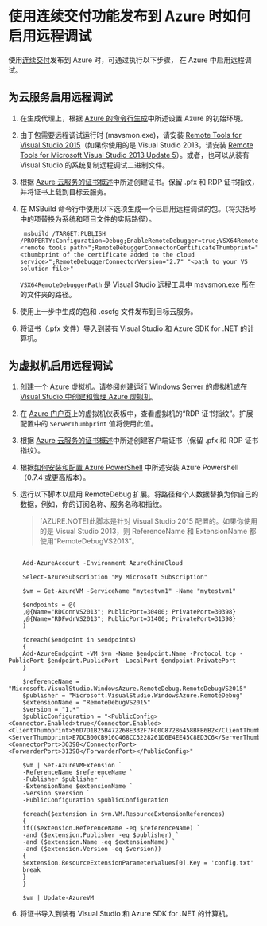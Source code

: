 <properties
	pageTitle="使用连续交付启用远程调试 | Azure"
	description="了解在使用连续交付部署到 Azure 时如何启用远程调试"
	services="cloud-services"
	documentationCenter=".net"
	authors="kempb"
	manager="douge"
	editor="tglee"/>

<tags
	ms.service="cloud-services"
	ms.date="10/19/2015"
	wacn.date="12/16/2015"/>
# 使用连续交付功能发布到 Azure 时如何启用远程调试

使用[连续交付](/zh-cn/documentation/articles/cloud-services-dotnet-continuous-delivery)发布到 Azure 时，可通过执行以下步骤， 在 Azure 中启用远程调试。

## 为云服务启用远程调试

1. 在生成代理上，根据 [Azure 的命令行生成](http://msdn.microsoft.com/zh-cn/library/hh535755.aspx)中所述设置 Azure 的初始环境。
2. 由于包需要远程调试运行时 (msvsmon.exe)，请安装 [Remote Tools for Visual Studio 2015](http://www.microsoft.com/zh-CN/download/details.aspx?id=48155)（如果你使用的是 Visual Studio 2013，请安装 [Remote Tools for Microsoft Visual Studio 2013 Update 5](https://www.microsoft.com/zh-CN/download/details.aspx?id=48156)）。或者，也可以从装有 Visual Studio 的系统复制远程调试二进制文件。
3. 根据 [Azure 云服务的证书概述](/documentation/articles/cloud-services-certs-create)中所述创建证书。保留 .pfx 和 RDP 证书指纹，并将证书上载到目标云服务。
4. 在 MSBuild 命令行中使用以下选项生成一个已启用远程调试的包。（将尖括号中的项替换为系统和项目文件的实际路径）。

		msbuild /TARGET:PUBLISH /PROPERTY:Configuration=Debug;EnableRemoteDebugger=true;VSX64RemoteDebuggerPath="<remote tools path>";RemoteDebuggerConnectorCertificateThumbprint="<thumbprint of the certificate added to the cloud service>";RemoteDebuggerConnectorVersion="2.7" "<path to your VS solution file>"

	`VSX64RemoteDebuggerPath` 是 Visual Studio 远程工具中 msvsmon.exe 所在的文件夹的路径。

5. 使用上一步中生成的包和 .cscfg 文件发布到目标云服务。
6. 将证书（.pfx 文件）导入到装有 Visual Studio 和 Azure SDK for .NET 的计算机。

## 为虚拟机启用远程调试

1. 创建一个 Azure 虚拟机。请参阅[创建运行 Windows Server 的虚拟机](/documentation/articles/virtual-machines-windows-tutorial-classic-portal)或[在 Visual Studio 中创建和管理 Azure 虚拟机](/documentation/articles/vs-azure-tools-virtual-machines-create-manage)。
2. 在 [Azure 门户页](http://go.microsoft.com/fwlink/p/?LinkID=269851)上的虚拟机仪表板中，查看虚拟机的“RDP 证书指纹”。扩展配置中的 `ServerThumbprint` 值将使用此值。
3. 根据 [Azure 云服务的证书概述](/documentation/articles/cloud-services-certs-create)中所述创建客户端证书（保留 .pfx 和 RDP 证书指纹）。
4. 根据[如何安装和配置 Azure PowerShell](/documentation/articles/powershell-install-configure) 中所述安装 Azure Powershell（0.7.4 或更高版本）。
5. 运行以下脚本以启用 RemoteDebug 扩展。将路径和个人数据替换为你自己的数据，例如，你的订阅名称、服务名称和指纹。

	>[AZURE.NOTE]此脚本是针对 Visual Studio 2015 配置的。如果你使用的是 Visual Studio 2013，则 ReferenceName 和 ExtensionName 都使用“RemoteDebugVS2013”。

```

    Add-AzureAccount -Environment AzureChinaCloud

    Select-AzureSubscription "My Microsoft Subscription"

    $vm = Get-AzureVM -ServiceName "mytestvm1" -Name "mytestvm1"

    $endpoints = @(
    ,@{Name="RDConnVS2013"; PublicPort=30400; PrivatePort=30398}
    ,@{Name="RDFwdrVS2013"; PublicPort=31400; PrivatePort=31398}
    )

    foreach($endpoint in $endpoints)
    {
    Add-AzureEndpoint -VM $vm -Name $endpoint.Name -Protocol tcp -PublicPort $endpoint.PublicPort -LocalPort $endpoint.PrivatePort
    }

    $referenceName = "Microsoft.VisualStudio.WindowsAzure.RemoteDebug.RemoteDebugVS2015"
    $publisher = "Microsoft.VisualStudio.WindowsAzure.RemoteDebug"
    $extensionName = "RemoteDebugVS2015"
    $version = "1.*"
    $publicConfiguration = "<PublicConfig><Connector.Enabled>true</Connector.Enabled><ClientThumbprint>56D7D1B25B472268E332F7FC0C87286458BFB6B2</ClientThumbprint><ServerThumbprint>E7DCB00CB916C468CC3228261D6E4EE45C8ED3C6</ServerThumbprint><ConnectorPort>30398</ConnectorPort><ForwarderPort>31398</ForwarderPort></PublicConfig>"

    $vm | Set-AzureVMExtension `
    -ReferenceName $referenceName `
    -Publisher $publisher `
    -ExtensionName $extensionName `
    -Version $version `
    -PublicConfiguration $publicConfiguration

    foreach($extension in $vm.VM.ResourceExtensionReferences)
    {
    if(($extension.ReferenceName -eq $referenceName) `
    -and ($extension.Publisher -eq $publisher) `
    -and ($extension.Name -eq $extensionName) `
    -and ($extension.Version -eq $version))
    {
    $extension.ResourceExtensionParameterValues[0].Key = 'config.txt'
    break
    }
    }

    $vm | Update-AzureVM
```

6. 将证书导入到装有 Visual Studio 和 Azure SDK for .NET 的计算机。
 

<!---HONumber=79-->